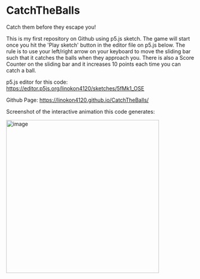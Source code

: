 # CatchTheBalls
Catch them before they escape you!

This is my first repository on Github using p5.js sketch. The game will start once you hit the 'Play sketch' button in the editor file on p5.js below. The rule is to use your left/right arrow on your keyboard to move the sliding bar such that it catches the balls when they approach you. There is also a Score Counter on the sliding bar and it increases 10 points each time you can catch a ball.

p5.js editor for this code: https://editor.p5js.org/linokon4120/sketches/5fMk1_OSE

Github Page:  https://linokon4120.github.io/CatchTheBalls/

Screenshot of the interactive animation this code generates:

<img width="409" alt="image" src="https://github.com/linokon4120/CatchTheBalls/assets/152306044/444922fa-4c21-405b-9ddb-65d6b7041150">
